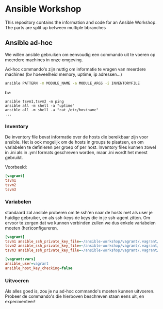 # Ansible Workshop
This repository contains the information and code for an Ansible Workshop. The parts are split up between multiple bbranches

## Ansible ad-hoc

We willen ansible gebruiken om eenvoudig een commando uit te voeren op meerdere machines in onze omgeving.

Ad-hoc commando's zijn nuttig om informatie te vragen van meerdere machines (bv hoeveelheid memory, uptime, ip adressen...)

```bash
ansible PATTERN -m MODULE_NAME -a MODULE_ARGS -i INVENTORYFILE
```

bv:
```
ansible tsvm1,tsvm2 -m ping
ansible all -m shell -a "uptime"
ansible all -m shell -a "cat /etc/hostname"
...
```

### Inventory
De inventory file bevat informatie over de hosts die bereikbaar zijn voor ansible.
Het is ook mogelijk om de hosts in groups te plaatsen, en om variabelen te definieren per groep of per host.
Inventory files kunnen zowel in .ini als in .yml formats geschreven worden, maar .ini wordt het meest gebruikt.

Voorbeeld:

```ini
[vagrant]
tsvm1
tsvm2
tsvm3
```

### Variabelen
standaard zal ansible proberen om te ssh'en naar de hosts met als user je huidige gebruiker, en als ssh-keys de keys die in je ssh-agent zitten.
Om ervoor te zorgen dat we kunnen verbinden zullen we dus enkele variabelen moeten (her)configureren.

```ini
[vagrant]
tsvm1 ansible_ssh_private_key_file=~/ansible-workshop/vagrant/.vagrant/machines/tsvm1/virtualbox/private_key
tsvm2 ansible_ssh_private_key_file=~/ansible-workshop/vagrant/.vagrant/machines/tsvm2/virtualbox/private_key
tsvm3 ansible_ssh_private_key_file=~/ansible-workshop/vagrant/.vagrant/machines/tsvm3/virtualbox/private_key

[vagrant:vars]
ansible_user=vagrant
ansible_host_key_checking=false
```

### Uitvoeren

Als alles goed is, zou je nu ad-hoc commando's moeten kunnen uitvoeren.
Probeer de commando's die hierboven beschreven staan eens uit, en experimenteer!

